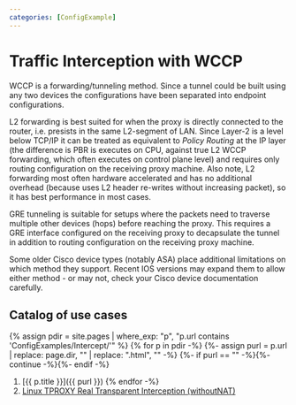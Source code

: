 ```yaml
---
categories: [ConfigExample]
---
```

# Traffic Interception with WCCP

WCCP is a forwarding/tunneling method. Since a tunnel could be built
using any two devices the configurations have been separated into
endpoint configurations.

L2 forwarding is best suited for when the proxy is directly connected to
the router, i.e. presists in the same L2-segment of LAN. Since Layer-2
is a level below TCP/IP it can be treated as equivalent to *Policy
Routing* at the IP layer (the difference is PBR is executes on CPU,
against true L2 WCCP forwarding, which often executes on control plane
level) and requires only routing configuration on the receiving proxy
machine. Also note, L2 forwarding most often hardware accelerated and
has no additional overhead (because uses L2 header re-writes without
increasing packet), so it has best performance in most cases.

GRE tunneling is suitable for setups where the packets need to traverse
multiple other devices (hops) before reaching the proxy. This requires a
GRE interface configured on the receiving proxy to decapsulate the
tunnel in addition to routing configuration on the receiving proxy
machine.

Some older Cisco device types (notably ASA) place additional limitations
on which method they support. Recent IOS versions may expand them to
allow either method - or may not, check your Cisco device documentation
carefully.

## Catalog of use cases

{% assign pdir = site.pages | where_exp: "p", "p.url contains 'ConfigExamples/Intercept/'" %}
{% for p in pdir -%}
{%- assign purl =  p.url | replace: page.dir, "" | replace: ".html", "" -%}
{%- if purl == "" -%}{%- continue -%}{%- endif -%}
1. [{{ p.title }}]({{ purl }})
{% endfor -%}
1. [Linux TPROXY Real Transparent Interception (withoutNAT)](/Features/Tproxy4)
